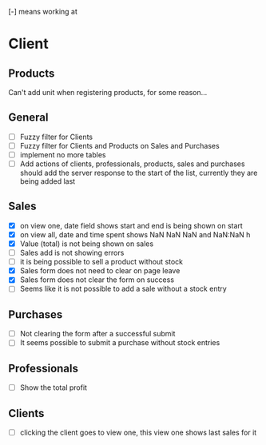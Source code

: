 [-] means working at

# Client

## Products
Can't add unit when registering products, for some reason...

## General
+ [ ] Fuzzy filter for Clients
+ [ ] Fuzzy filter for Clients and Products on Sales and Purchases
+ [ ] implement no more tables
+ [ ] Add actions of clients, professionals, products, sales and purchases should add the server response to the start of the list, currently they are being added last

## Sales
+ [X] on view one, date field shows start and end is being shown on start
+ [X] on view all, date and time spent shows NaN NaN NaN and NaN:NaN h
+ [X] Value (total) is not being shown on sales
+ [ ] Sales add is not showing errors
+ [ ] it is being possible to sell a product without stock
+ [X] Sales form does not need to clear on page leave
+ [X] Sales form does not clear the form on success
+ [ ] Seems like it is not possible to add a sale without a stock entry

## Purchases
+ [ ] Not clearing the form after a successful submit
+ [ ] It seems possible to submit a purchase without stock entries

## Professionals
+ [ ] Show the total profit

## Clients
+ [ ] clicking the client goes to view one, this view one shows last sales for it
